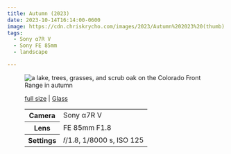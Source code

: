 ```yaml
---
title: Autumn (2023)
date: 2023-10-14T16:14:00-0600
image: https://cdn.chriskrycho.com/images/2023/Autumn%202023%20(thumb).jpg
tags:
  - Sony α7R V
  - Sony FE 85mm
  - landscape

---
```


<figure>
<img src="https://cdn.chriskrycho.com/images/2023/Autumn%202023%20(thumb).jpg" alt="a lake, trees, grasses, and scrub oak on the Colorado Front Range in autumn">
<figcaption>
<p><a href="https://cdn.chriskrycho.com/images/2023/Autumn%202023.jpg">full size</a> | <a href='https://glass.photo/chriskrycho/d1LuxCa59P5hxdffuH07M'>Glass</a></p>
<table>
<tr><th scope="row">Camera</th><td>Sony α7R V</td></tr>
<tr><th scope="row">Lens</th><td>FE 85mm F1.8</td></tr>
<tr><th scope="row">Settings</th><td>𝑓/1.8, 1/8000 s, <span class="smcp">ISO</span> 125</td></tr>
</table>
</figcaption>

</figure>
